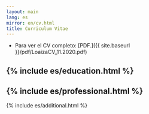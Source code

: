 ```yaml
---
layout: main
lang: es
mirror: en/cv.html
title: Curriculum Vitae
---
```


* Para ver el CV completo: [PDF.]({{ site.baseurl }}/pdf/LoaizaCV_11.2020.pdf)

{% include es/education.html %}
---
{% include es/professional.html %}
---
{% include es/additional.html %}
